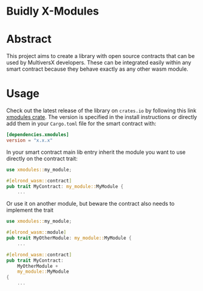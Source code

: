 # Buidly X-Modules


# Abstract
This project aims to create a library with open source contracts that can be used by MultiversX developers. These can be
integrated easily within any smart contract because they behave exactly as any other wasm module.


# Usage
Check out the latest release of the library on `crates.io` by following this link [xmodules crate](https://crates.io/crates/open-modules).
The version is specified in the install instructions or directly add them in your `Cargo.toml` file for the smart contract
with:
```toml
[dependencies.xmodules]
version = "x.x.x"
```


In your smart contract main lib entry inherit the module you want to use directly on the contract trait:
```rust
use xmodules::my_module;

#[elrond_wasm::contract]
pub trait MyContract: my_module::MyModule {
    ...
```

Or use it on another module, but beware the contract also needs to implement the trait


```rust
use xmodules::my_module;

#[elrond_wasm::module]
pub trait MyOtherModule: my_module::MyModule {
    ...

#[elrond_wasm::contract]
pub trait MyContract:
    MyOtherModule +
    my_module::MyModule
{
    ...
```

